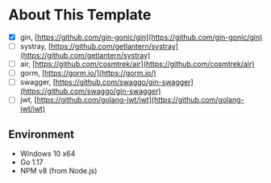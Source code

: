 # About This Template

- [x] gin, [https://github.com/gin-gonic/gin](https://github.com/gin-gonic/gin)
- [ ] systray, [https://github.com/getlantern/systray](https://github.com/getlantern/systray)
- [ ] air, [https://github.com/cosmtrek/air](https://github.com/cosmtrek/air)
- [ ] gorm, [https://gorm.io/](https://gorm.io/)
- [ ] swagger, [https://github.com/swaggo/gin-swagger](https://github.com/swaggo/gin-swagger)
- [ ] jwt, [https://github.com/golang-jwt/jwt](https://github.com/golang-jwt/jwt)

## Environment

- Windows 10 x64
- Go 1.17
- NPM v8 (from Node.js)

